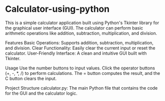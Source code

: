 # Calculator-using-python
This is a simple calculator application built using Python's Tkinter library for the graphical user interface (GUI). The calculator can perform basic arithmetic operations like addition, subtraction, multiplication, and division.

Features
Basic Operations: Supports addition, subtraction, multiplication, and division.
Clear Functionality: Easily clear the current input or reset the calculator.
User-Friendly Interface: A clean and intuitive GUI built with Tkinter.

Usage
Use the number buttons to input values.
Click the operator buttons (+, -, *, /) to perform calculations.
The = button computes the result, and the C button clears the input.

Project Structure
calculator.py: The main Python file that contains the code for the GUI and the calculator logic.

